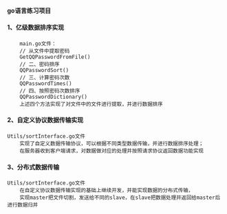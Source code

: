 #### go语言练习项目

#### 1、亿级数据排序实现

```
	main.go文件：
	// 从文件中提取密码
	GetQQPasswordFromFile()
	// 二、密码排序
	QQPasswordSort()
	// 三、计算密码次数
	QQPasswordTimes()
	// 四、按照密码次数排序
	QQPasswordDictionary()
	上述四个方法实现了对文件中的文件进行提取，并进行数据排序
```

#### 2、自定义协议数据传输实现

```
Utils/sortInterface.go文件
	实现了自定义数据传输协议，可以根据不同类型数据传输，并进行数据排序处理；
	在服务器收到客户端请求，对数据做对应的处理并按照请求协议返回数据功能实现
```

#### 3、分布式数据传输

```
Utils/sortInterface.go文件
	在自定义协议数据传输实现的基础上继续开发，并能实现数据的分布式传输，
	实现master把文件切割，发送给不同的slave，在slave把数据处理并返回给master后进行数据归并
```

